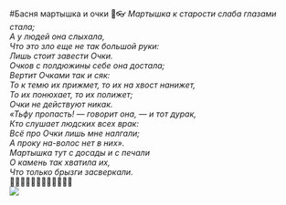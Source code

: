 #Басня мартышка и очки 🍌👓 
*Мартышка к старости слаба глазами стала;  
А у людей она слыхала,  
Что это зло еще не так большой руки:  
Лишь стоит завести Очки.  
Очков с полдюжины себе она достала;  
Вертит Очками так и сяк:  
То к темю их прижмет, то их на хвост нанижет,  
То их понюхает, то их полижет;  
Очки не действуют никак.  
«Тьфу пропасть! — говорит она, — и тот дурак,  
Кто слушает людских всех врак:  
Всё про Очки лишь мне налгали;  
А проку на-волос нет в них».  
Мартышка тут с досады и с печали  
О камень так хватила их,  
Что только брызги засверкали.*  
🥰🥰🥰🥰🥰🥰🥰🥰🥰🥰🥰🥰  
![](https://i.pinimg.com/736x/f9/93/b6/f993b6767c176b53f8f5e2434b024855.jpg)
